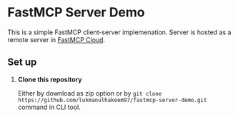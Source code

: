 # FastMCP Server Demo

This is a simple FastMCP client-server implemenation. Server is hosted as a remote server in [FastMCP Cloud](https://fastmcp.cloud/).

## Set up
1. **Clone this repository**
   
   Either by download as zip option or by `git clone https://github.com/lukmanulhakeem97/fastmcp-server-demo.git` command in CLI tool.


